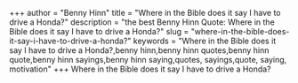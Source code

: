 +++
author = "Benny Hinn"
title = "Where in the Bible does it say I have to drive a Honda?"
description = "the best Benny Hinn Quote: Where in the Bible does it say I have to drive a Honda?"
slug = "where-in-the-bible-does-it-say-i-have-to-drive-a-honda?"
keywords = "Where in the Bible does it say I have to drive a Honda?,benny hinn,benny hinn quotes,benny hinn quote,benny hinn sayings,benny hinn saying,quotes, sayings,quote, saying, motivation"
+++
Where in the Bible does it say I have to drive a Honda?
